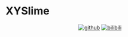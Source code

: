# XYSlime
<span align="center">
<span title="github">

[![github](https://img.shields.io/badge/dynamic/json?label=GitHub&suffix=followers&query=%24.data.totalSubs&url=https%3A%2F%2Fapi.spencerwoo.com%2Fsubstats%2F%3Fsource%3Dgithub%26queryKey%3DXYSlime&labelColor=282c34&color=009f8f&logo=github&longCache=true)](https://github.com/XYSlime)
</span>
<span title="bilibili">
[![bilibili](https://img.shields.io/badge/dynamic/json?color=00a1d6&labelColor=282c34&label=BiliBili&suffix=%20followers&query=%24.data.totalSubs&url=https%3A%2F%2Fapi.spencerwoo.com%2Fsubstats%2F%3Fsource%3Dbilibili%26queryKey%3D481147459&logo=Bilibili&longCache=true)](https://space.bilibili.com/481147459)
</span>
</span>
